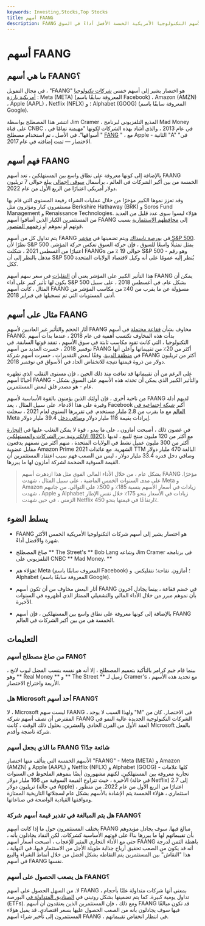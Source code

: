 ```yaml
---
keywords: Investing,Stocks,Top Stocks
title: أسهم FAANG
description: FAANG هو اختصار لأسهم التكنولوجيا الأمريكية الخمسة الأفضل أداءً في السوق: Meta (سابقًا Facebook) و Apple و Amazon و Netflix و Alphabet (Google سابقًا).
---
```


# أسهم FAANG
## ما هي أسهم FAANG؟

في مجال التمويل ، "FAANG" هو اختصار يشير إلى أسهم خمس [شركات تكنولوجيا أمريكية بارزة](/technology_sector) : Meta (META) (المعروفة سابقًا باسم Facebook) ، Amazon (AMZN) ، Apple (AAPL) ، Netflix (NFLX) ؛ و Alphabet (GOOG) (المعروفة سابقًا باسم Google).

انتشر هذا المصطلح بواسطة Jim Cramer ، المذيع التلفزيوني لبرنامج Mad Money على قناة CNBC ، في عام 2013 ، والذي أشاد بهذه الشركات لكونها "مهيمنة تمامًا في أسواقها". في الأصل ، تم استخدام مصطلح " [FANG](/fang-stocks-fb-amzn) " ، مع Apple - الثانية "A" "في الاختصار — تمت إضافته في عام 2017.

## فهم أسهم FAANG

بالإضافة إلى كونها معروفة على نطاق واسع بين المستهلكين ، تعد أسهم FAANG الخمسة من بين أكبر الشركات في العالم ، برأسمال [سوقي إجمالي](/marketcapitalization) يبلغ حوالي 7 تريليون دولار أمريكي اعتبارًا من الربع الأول من عام 2022.

وقد تعزز نموها الكبير مؤخرًا من خلال عمليات الشراء رفيعة المستوى التي قام بها مستثمرون كبار ومؤثرون مثل Berkshire Hathaway (BRK) و Soros Fund Management و Renaissance Technologies. هؤلاء ليسوا سوى عدد قليل من العديد من المستثمرين الكبار الذين أضافوا أسهم FAANG إلى [محافظهم الاستثمارية](/portfolio) بسبب قوتهم أو نموهم أو [زخمهم المتصور](/momentum).

يتم تداول كل من أسهم FAANG في [بورصة ناسداك](/nasdaq) ويتم تضمينها في [مؤشر S&P 500](/sp500). نظرًا لأن S&P 500 يمثل تمثيلًا واسعًا للسوق ، فإن حركة السوق تعكس حركة المؤشر. اعتبارًا من أغسطس 2021 ، شكلت FAANGs حوالي 19 ٪ من S&P 500 - وهو رقم مذهل بالنظر إلى أن S&P 500 يُنظر إليه عمومًا على أنه وكيل لاقتصاد الولايات المتحدة ككل.

هذا التأثير الكبير على المؤشر يعني أن [التقلبات](/volatility) في سعر سهم أسهم FAANG يمكن أن يكون لها تأثير كبير على أداء S&P 500 بشكل عام. في أغسطس 2018 ، على سبيل المثال ، كانت أسهم FAANG مسؤولة عن ما يقرب من 40٪ من مكاسب المؤشر من أدنى المستويات التي تم تسجيلها في فبراير 2018.

## مثال على أسهم FAANG

أثار الحجم والتأثير غير العاديين لأسهم FAANG مخاوف بشأن [فقاعة محتملة](/bubble) في أسهم FAANG. بدأت هذه المخاوف تكتسب أهمية في عام 2018 ، عندما بدأت أسهم التكنولوجيا ، التي كانت تقود مكاسب ثابتة في سوق الأسهم ، تفقد قوتها السابقة. في نوفمبر 2018 ، خسرت العديد من أسهم FAANG أكثر من 20٪ من تقييماتها وأعلن أنها في [منطقة الدببة](/bearmarket). وفقًا لبعض التقديرات ، خسرت أسهم شركة FAANG أكثر من تريليون دولار من ذروة قيمتها نتيجة للانخفاض الحاد في الأسواق في نوفمبر 2018.

على الرغم من أن تقييماتها قد تعافت منذ ذلك الحين ، فإن مستوى التقلب الذي تظهره أحيانًا أسهم FAANG - والتأثير الكبير الذي يمكن أن تحدثه هذه الأسهم على السوق بشكل عام - هو مصدر قلق لبعض المستثمرين.

من ناحية أخرى ، فإن أولئك الذين يؤمنون بالقوة الأساسية لأسهم FAANG لديهم أدلة وفيرة على هذا الادعاء. على سبيل المثال ، يعد Facebook أكبر [شبكة اجتماعية في العالم](/social-networking) مع ما يقرب من 2.8 مليار مستخدم. في تقريرها السنوي لعام 2021 ، سجلت Meta إيرادات بقيمة 118 مليار دولار [وصافي دخل](/netincome) 39.4 مليار دولار.

في غضون ذلك ، أصبحت أمازون ، على ما يبدو ، قوة لا يمكن التغلب عليها في [التجارة الإلكترونية بين الشركات والمستهلكين (B2C)](/btoc). مع أكثر من 120 مليون منتج للبيع ، لديها أكثر من 300 مليون عميل نشط في الولايات المتحدة ، منهم أكثر من نصفهم يدفعون مقابل عضوية Amazon Prime الشهرية. مع عائدات 2021 TTM البالغة 470 مليار دولار وصافي دخل قدره 33.4 مليار دولار ، ليس من الصعب فهم سبب اعتقاد المستثمرين أن القيمة السوقية الضخمة لشركة أمازون لها ما يبررها.

> بشكل عام ، من خلال الأداء المالي القوي مثل هذا ازدهرت أسهم FAANG مؤخرًا. على مدى السنوات الخمس الماضية ، على سبيل المثال ، شهدت Meta و Amazon زيادات في أسعار الأسهم بنسبة 185٪ و 500٪ على التوالي. من جانبهم ، شهدت Apple و Alphabet زيادات في الأسعار بنحو 175٪ خلال نفس الإطار الزمني ، في حين شهدت Netflix ارتفاعًا في قيمتها بنحو 450٪.

>

## يسلط الضوء

- FAANG هو اختصار يشير إلى أسهم شركات التكنولوجيا الأمريكية الخمس الأكثر شهرة والأفضل أداءً.

- صاغ المصطلح ** The Street's ** Bob Lang وشاعه Jim Cramer في برنامجه التلفزيوني على CNBC ** Mad Money. **

- هؤلاء هم: Meta (المعروف سابقًا باسم Facebook) ؛ أمازون. تفاحة؛ نتفليكس. و Alphabet (المعروفة سابقًا باسم Google).

- أثار البعض مخاوف من أن تكون أسهم FAANG في خضم فقاعة ، بينما يجادل آخرون بأن نموهم مبرر من خلال الأداء المالي والتشغيلي الممتاز الذي أظهروه في السنوات الأخيرة.

- بالإضافة إلى كونها معروفة على نطاق واسع بين المستهلكين ، فإن أسهم FAANG الخمسة هي من بين أكبر الشركات في العالم.

## التعليمات

### من صاغ مصطلح أسهم FANG؟

بينما قام جيم كرامر بالتأكيد بتعميم المصطلح ، إلا أنه هو نفسه ينسب الفضل لبوب لانج ، وهو ** Real Money ** و ** The Street ** زميل لـ Cramer's ، مع تحديد هذه الأسهم الأربعة واختراع الاختصار.

### هل Microsoft أحد أسهم FAANG؟

لا ، Microsoft ليست سهم FAANG ، ولهذا السبب لا يوجد "M" في الاختصار. كان من المفترض أن تصف أسهم شركة FAANG الشركات التكنولوجية الجديدة عالية النمو في العقد الأول من القرن الحادي والعشرين. بحلول ذلك الوقت ، كانت Microsoft بالفعل شركة ناضجة وأقدم.

### ما الذي يجعل أسهم FAANG شائعة جدًا؟

الأسهم الخمسة التي يتألف منها اختصار "FAANG" - Meta (META) و Amazon (AMZN) و Apple (AAPL) و Netflix (NFLX) و Alphabet (GOOG) - كلها علامات تجارية معروفة بين المستهلكين. لكنهم مشهورون أيضًا بنموهم الملحوظ في السنوات الأخيرة ، حيث تتراوح القيمة السوقية من 166 مليار دولار (في حالة Netflix) إلى 2.7 تريليون دولار (في حالة Apple) ، اعتبارًا من الربع الأول من عام 2022. من منظور استثماري ، هؤلاء الخمسة يتم الإشادة بالأسهم بشكل عام لسجلاتها التاريخية الممتازة ومواقفها القيادية الواضحة في صناعاتها.

### هل يتم المبالغة في تقدير قيمة أسهم شركة FAANG؟

يختلف المستثمرون حول ما إذا كانت أسهم FAANG مبالغ فيها. سوف يجادل مؤيدوهم بأن تقييماتهم لها ما يبررها بناءً على قوتهم الأساسية كشركات. لكن النقاد يجادلون بأنه ، حتى مع الأداء التجاري المثير للإعجاب ، أصبحت أسعار أسهم FAANG باهظة الثمن لدرجة أنه قد يكون من الصعب تحقيق أرباح جذابة طويلة الأجل من الاستثمار فيها. في النهاية ، هذا "النقاش" بين المستثمرين يتم التقاطه بشكل أفضل من خلال أنماط الشراء والبيع في أسهم FAANG نفسها.

### هل يصعب الحصول على أسهم FAANG؟

لا. من السهل الحصول على أسهم FAANG ، بمعنى أنها شركات متداولة علنًا بأحجام تداول يومية كبيرة. كما يتم تضمينها بشكل روتيني في [الصناديق المتداولة في](/etf) البورصة (ETFs). ومع ذلك ، فإن المستثمرين الذين يعتقدون أن أسهم FAANG قد تكون مبالغًا فيها سوف يجادلون بأنه من الصعب الحصول عليها بسعر اقتصادي. قد يميل هؤلاء المستثمرون إلى تأخير شراء أسهم FAANG ، في انتظار انخفاض تقييماتهم.

